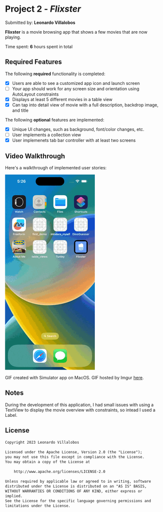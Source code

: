 # Project 2 - *Flixster*

Submitted by: **Leonardo Villalobos**

**Flixster** is a movie browsing app that shows a few movies that are now playing. 

Time spent: **6** hours spent in total

## Required Features

The following **required** functionality is completed:

- [X] Users are able to see a customized app icon and launch screen
- [ ] Your app should work for any screen size and orientation using AutoLayout constraints
- [X] Displays at least 5 different movies in a table view
- [X] Can tap into detail view of movie with a full description, backdrop image, and title
 
The following **optional** features are implemented:

- [X] Unique UI changes, such as background, font/color changes, etc.
- [ ] User implements a collection view
- [X] User implemenets tab bar controller with at least two screens

## Video Walkthrough

Here's a walkthrough of implemented user stories:

![](assets/img/demo.gif)

GIF created with Simulator app on MacOS. GIF hosted by Imgur [here](https://imgur.com/a/uBau4RD).

## Notes

During the development of this application, I had small issues with using a TextView to display the movie overview with constraints, so intead I used a Label.

## License

    Copyright 2023 Leonardo Villalobos

    Licensed under the Apache License, Version 2.0 (the "License");
    you may not use this file except in compliance with the License.
    You may obtain a copy of the License at

        http://www.apache.org/licenses/LICENSE-2.0

    Unless required by applicable law or agreed to in writing, software
    distributed under the License is distributed on an "AS IS" BASIS,
    WITHOUT WARRANTIES OR CONDITIONS OF ANY KIND, either express or implied.
    See the License for the specific language governing permissions and
    limitations under the License.